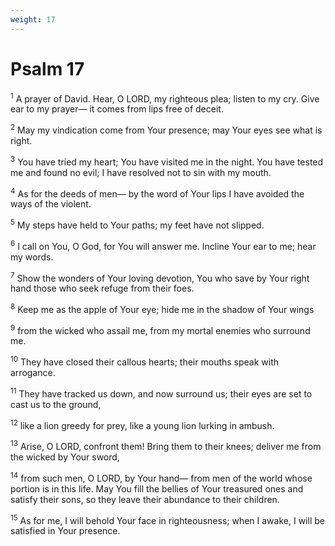 ```yaml
---
weight: 17
---
```


# Psalm 17

<sup>1</sup> A prayer of David. Hear, O LORD, my righteous plea; listen to my cry. Give ear to my prayer— it comes from lips free of deceit. 

<sup>2</sup> May my vindication come from Your presence; may Your eyes see what is right. 

<sup>3</sup> You have tried my heart; You have visited me in the night. You have tested me and found no evil; I have resolved not to sin with my mouth. 

<sup>4</sup> As for the deeds of men— by the word of Your lips I have avoided the ways of the violent. 

<sup>5</sup> My steps have held to Your paths; my feet have not slipped. 

<sup>6</sup> I call on You, O God, for You will answer me. Incline Your ear to me; hear my words. 

<sup>7</sup> Show the wonders of Your loving devotion, You who save by Your right hand those who seek refuge from their foes. 

<sup>8</sup> Keep me as the apple of Your eye; hide me in the shadow of Your wings 

<sup>9</sup> from the wicked who assail me, from my mortal enemies who surround me. 

<sup>10</sup> They have closed their callous hearts; their mouths speak with arrogance. 

<sup>11</sup> They have tracked us down, and now surround us; their eyes are set to cast us to the ground, 

<sup>12</sup> like a lion greedy for prey, like a young lion lurking in ambush. 

<sup>13</sup> Arise, O LORD, confront them! Bring them to their knees; deliver me from the wicked by Your sword, 

<sup>14</sup> from such men, O LORD, by Your hand— from men of the world whose portion is in this life. May You fill the bellies of Your treasured ones and satisfy their sons, so they leave their abundance to their children. 

<sup>15</sup> As for me, I will behold Your face in righteousness; when I awake, I will be satisfied in Your presence. 



